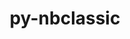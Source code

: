---
title: "py-nbclassic"
layout: cache
categories: [package, v0.18.0]
meta: {"versions": ["0.3.5"], "compilers": ["gcc@=7.5.0"], "oss": ["ubuntu18.04"], "platforms": ["linux"], "targets": ["x86_64"], "stacks": ["data-vis-sdk", "e4s", "root"], "num_specs": 2, "num_specs_by_stack": {"data-vis-sdk": 1, "root": 2, "e4s": 1}}
spec_details: [{"hash": "zwfwqkz3rnggonhdh5l3z37zfsypgo4x", "compiler": "gcc@=7.5.0", "versions": ["0.3.5"], "os": "ubuntu18.04", "platform": "linux", "target": "x86_64", "variants": [], "stacks": ["data-vis-sdk", "root"], "size": "-", "tarball": "https://binaries.spack.io/releases/v0.18.0/build_cache/linux-ubuntu18.04-x86_64/gcc-7.5.0/py-nbclassic-0.3.5/linux-ubuntu18.04-x86_64-gcc-7.5.0-py-nbclassic-0.3.5-zwfwqkz3rnggonhdh5l3z37zfsypgo4x.spack"}, {"hash": "fak2laheb35bbbhhcileswmr66i4jajk", "compiler": "gcc@=7.5.0", "versions": ["0.3.5"], "os": "ubuntu18.04", "platform": "linux", "target": "x86_64", "variants": [], "stacks": ["e4s", "root"], "size": "-", "tarball": "https://binaries.spack.io/releases/v0.18.0/build_cache/linux-ubuntu18.04-x86_64/gcc-7.5.0/py-nbclassic-0.3.5/linux-ubuntu18.04-x86_64-gcc-7.5.0-py-nbclassic-0.3.5-fak2laheb35bbbhhcileswmr66i4jajk.spack"}]
---